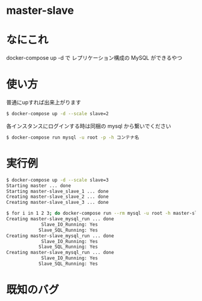 # master-slave

# なにこれ
docker-compose up -d で レプリケーション構成の MySQL ができるやつ

# 使い方
普通にupすれば出来上がります
```sh
$ docker-compose up -d --scale slave=2
```

各インスタンスにログインする時は同梱の mysql から繋いでください
```sh
$ docker-compose run mysql -u root -p -h コンテナ名
```

# 実行例
```sh
$ docker-compose up -d --scale slave=3
Starting master ... done
Starting master-slave_slave_1 ... done
Creating master-slave_slave_2 ... done
Creating master-slave_slave_3 ... done

$ for i in 1 2 3; do docker-compose run --rm mysql -u root -h master-slave_slave_$i -se "show slave status\G" | grep Yes; done
Creating master-slave_mysql_run ... done
             Slave_IO_Running: Yes
            Slave_SQL_Running: Yes
Creating master-slave_mysql_run ... done
             Slave_IO_Running: Yes
            Slave_SQL_Running: Yes
Creating master-slave_mysql_run ... done
             Slave_IO_Running: Yes
            Slave_SQL_Running: Yes
```

# 既知のバグ
